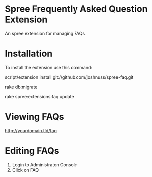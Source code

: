 Spree Frequently Asked Question Extension
=========

An spree extension for managing FAQs

Installation
============

To install the extension use this command:

script/extension install git://github.com/joshnuss/spree-faq.git

rake db:migrate

rake spree:extensions:faq:update

Viewing FAQs
============

http://yourdomain.tld/faq

Editing FAQs
===========

1. Login to Administraton Console
2. Click on FAQ 

